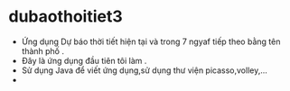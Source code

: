   # dubaothoitiet3
  - Ứng dụng Dự báo thời tiết hiện tại và trong 7 ngyaf tiếp theo bằng tên thành phố .
  - Đây là ứng dụng đầu tiên tôi làm .
  - Sử dụng Java để viết ứng dụng,sử dụng thư viện picasso,volley,...
  - 
